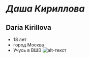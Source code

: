 # *Даша Кириллова*
## Daria Kirillova
* 18 лет
* город Москва
* Учусь в ВШЭ
![alt-текст](https://www.google.ru/search?q=rjirf&newwindow=1&rlz=1C1GGRV_enRU780RU780&source=lnms&tbm=isch&sa=X&ved=0ahUKEwjgvtSZg9rYAhWGkSwKHcYIBDMQ_AUICigB&biw=1366&bih=638#imgrc=99L2RG8cqQnGgM.jpg "эт я")

